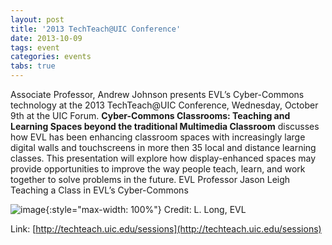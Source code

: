 ```yaml
---
layout: post
title: '2013 TechTeach@UIC Conference'
date: 2013-10-09
tags: event
categories: events
tabs: true
---
```


Associate Professor, Andrew Johnson presents EVL&rsquo;s Cyber-Commons technology at the 2013 TechTeach@UIC Conference, Wednesday, October 9th at the UIC Forum. <strong>Cyber-Commons Classrooms: Teaching and Learning Spaces beyond the traditional Multimedia Classroom</strong> discusses how EVL has been enhancing classroom spaces with increasingly large digital walls and touchscreens in more then 35 local and distance learning classes. This presentation will explore how display-enhanced spaces may provide opportunities to improve the way people teach, learn, and work together to solve problems in the future.
EVL Professor Jason Leigh Teaching a Class in EVL&rsquo;s Cyber-Commons

![image](https://www.evl.uic.edu/output/originals/jasonteachcyber-commons.jpg-srcw.jpg){:style="max-width: 100%"}
Credit: L. Long, EVL		


Link: [http://techteach.uic.edu/sessions](http://techteach.uic.edu/sessions)
